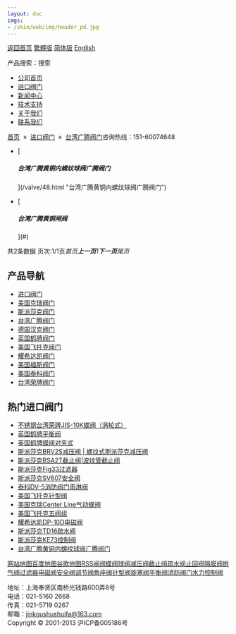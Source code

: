 ```yaml
---
layout: doc
imgs:
- /skin/web/img/header_pd.jpg
---
```


[返回首页](/ 'home') [繁體版](#) [简体版](/ '切换到简体中文版') [English](#)

产品搜索：搜索

- [公司首页](/ '公司首页')
- [进口阀门](#)
- [新闻中心](#)
- [技术支持](#)
- [关于我们](#)
- [联系我们](#)

[首页](/)  »  [进口阀门](#)  »  [台湾广腾阀门](#)咨询热线：151-60074648

- [

  ##### 台湾广腾黄铜内螺纹球阀广腾阀门

  ](/valve/48.html "台湾广腾黄铜内螺纹球阀广腾阀门")

- [

  ##### 台湾广腾黄铜闸阀

  ](#)

共2条数据 页次:1/1页*首页**上一页**1**下一页**尾页*

## 产品导航

- [进口阀门](#)
- [美国克瑞阀门](#)
- [斯派莎克阀门](#)
- [台湾广腾阀门](#)
- [德国汉克阀门](#)
- [英国鹤牌阀门](#)
- [美国飞托克阀门](#)
- [耀希达凯阀门](#)
- [美国福斯阀门](#)
- [美国泰科阀门](#)
- [台湾荣牌阀门](#)

## 热门进口阀门

- [不锈钢台湾荣牌JIS-10K蝶阀（涡轮式）](/valve/55.html '不锈钢台湾荣牌JIS-10K蝶阀（涡轮式）')
- [英国鹤牌平衡阀](#)
- [英国鹤牌蝶阀对夹式](/valve/69.html '英国鹤牌蝶阀对夹式')
- [斯派莎克BRV2S减压阀 | 螺纹式斯派莎克减压阀](#)
- [斯派莎克BSA2T截止阀|波纹管截止阀](#)
- [斯派莎克Fig33过滤器](#)
- [斯派莎克SV607安全阀](#)
- [泰科DV-5消防阀门雨淋阀](/valve/54.html '泰科DV-5消防阀门雨淋阀')
- [美国飞托克针型阀](/valve/70.html '美国飞托克针型阀')
- [美国克瑞Center Line气动蝶阀](/valve/44.html '美国克瑞Center Line气动蝶阀')
- [美国飞托克五阀组](/valve/51.html '美国飞托克五阀组')
- [耀希达凯DP-10D电磁阀](/valve/71.html '耀希达凯DP-10D电磁阀')
- [斯派莎克TD16疏水阀](#)
- [斯派莎克KE73控制阀](#)
- [台湾广腾黄铜内螺纹球阀广腾阀门](/valve/48.html '台湾广腾黄铜内螺纹球阀广腾阀门')

[网站地图](#)[百度地图](/baidu.xml)[谷歌地图](/google.xml)[RSS](/rss.xml)[闸阀](#)[蝶阀](#)[球阀](#)[减压阀](#)[截止阀](#)[疏水阀](#)[止回阀](#)[隔膜阀](#)[排气阀](#)[过滤器](#)[电磁阀](#)[安全阀](#)[调节阀](#)[角座阀](#)[针型阀](#)[旋塞阀](#)[平衡阀](#)[消防阀门](#)[水力控制阀](#)

地址：上海奉贤区南桥光钱路600弄8号  
电话：021-5160 2668  
传真：021-5719 0267  
邮箱：jinkoushushuifa@163.com  
Copyright © 2001-2013 沪ICP备005186号
